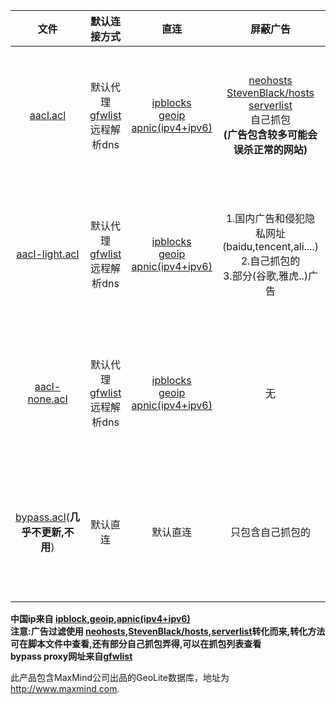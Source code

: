 |文件|默认连接方式|直连|屏蔽广告|地址|
|:--:|:--:|:--:|:--:|:--:|
|[aacl.acl](https://raw.githubusercontent.com/Asutorufa/ACL/master/aacl.acl)|默认代理<br />[gfwlist](https://github.com/gfwlist/gfwlist)远程解析dns   | [ipblocks](http://www.ipdeny.com/ipblocks/)<br />[geoip](http://geolite.maxmind.com/download/geoip/)<br/>[apnic(ipv4+ipv6)](http://ftp.apnic.net/apnic/stats/apnic/delegated-apnic-latest)|[neohosts](https://github.com/neko-dev/neohosts)<br />[StevenBlack/hosts](https://github.com/StevenBlack/hosts)<br />[serverlist](https://pgl.yoyo.org/adservers/serverlist.php?hostformat=hosts&showintro=0&mimetype=plaintext)<br />自己抓包<br />**(广告包含较多可能会误杀正常的网站)**|右键复制文件名地址|
|[aacl-light.acl](https://raw.githubusercontent.com/Asutorufa/ACL/master/aacl-light.acl) |   默认代理<br />[gfwlist](https://github.com/gfwlist/gfwlist)远程解析dns|[ipblocks](http://www.ipdeny.com/ipblocks/)<br/>[geoip](http://geolite.maxmind.com/download/geoip/)<br/>[apnic(ipv4+ipv6)](http://ftp.apnic.net/apnic/stats/apnic/delegated-apnic-latest)|1.国内广告和侵犯隐私网址(baidu,tencent,ali....)<br />2.自己抓包的<br />3.部分(谷歌,雅虎..)广告|右键复制文件名地址|
|[aacl-none.acl](https://raw.githubusercontent.com/Asutorufa/ACL/master/aacl-none.acl)|默认代理<br />[gfwlist](https://github.com/gfwlist/gfwlist)远程解析dns|[ipblocks](http://www.ipdeny.com/ipblocks/)<br/>[geoip](http://geolite.maxmind.com/download/geoip/)<br/>[apnic(ipv4+ipv6)](http://ftp.apnic.net/apnic/stats/apnic/delegated-apnic-latest)|无|右键复制文件名地址|
|[bypass.acl](https://raw.githubusercontent.com/Asutorufa/ACL/master/bypass.acl)(**几乎不更新,不用**)|默认直连|默认直连|只包含自己抓包的|右键复制文件名地址|

**中国ip来自 [ipblock](http://www.ipdeny.com/ipblocks/ ),[geoip](http://geolite.maxmind.com/download/geoip/),[apnic(ipv4+ipv6)](http://ftp.apnic.net/apnic/stats/apnic/delegated-apnic-latest)**  
**注意:广告过滤使用 [neohosts](https://github.com/neko-dev/neohosts),[StevenBlack/hosts](https://github.com/StevenBlack/hosts),[serverlist](https://pgl.yoyo.org/adservers/serverlist.php?hostformat=hosts&showintro=0&mimetype=plaintext)转化而来,转化方法可在脚本文件中查看,还有部分自己抓包弄得,可以在抓包列表查看**    
**bypass proxy网址来自[gfwlist](https://github.com/gfwlist/gfwlist)**

此产品包含MaxMind公司出品的GeoLite数据库，地址为
  <a href="http://www.maxmind.com">http://www.maxmind.com</a>.
